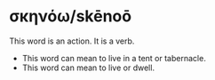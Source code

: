 # σκηνόω/skēnoō
This word is an action. It is a verb. 

* This word can mean to live in a tent or tabernacle.
* This word can mean to live or dwell.
